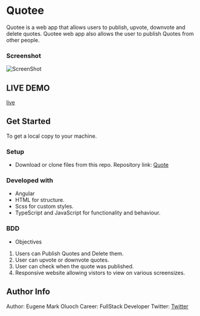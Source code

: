 # Quotee
Quotee is a web app that allows users to publish, upvote, downvote and delete quotes.
Quotee web app also allows the user to publish Quotes from other people.

### Screenshot
![ScreenShot](https://github.com/Eugene-Oluoch/Quote-App/blob/master/src/assets/quotee.png)
## LIVE DEMO
[live](https://eugene-oluoch.github.io/Quote-App)
## Get Started
To get a local copy to your machine.
### Setup
* Download or clone files from this repo.
Repository link: [Quote](https://github.com/Eugene-Oluoch/Quote-App)
### Developed with
* Angular
* HTML for structure.
* Scss for custom styles.
* TypeScript and JavaScript for functionality and behaviour.
### BDD
* Objectives
1. Users can Publish Quotes and Delete them.
2. User can upvote or downvote quotes.
3. User can check when the quote was published.
4. Responsive website allowing vistors to view on various screensizes.
## Author Info
Author: Eugene Mark Oluoch
Career: FullStack Developer
Twitter: [Twitter](https://twitter.com/crabs_ke)